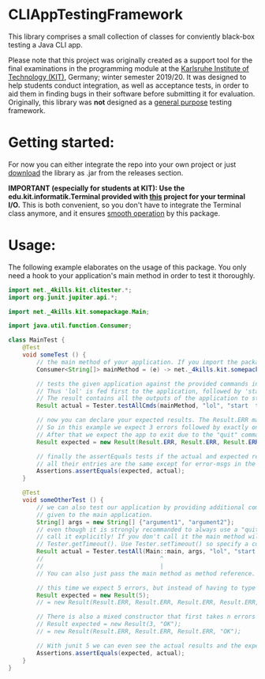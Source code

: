 # CLIAppTestingFramework

This library comprises a small collection of classes for conviently black-box testing a Java CLI app.

Please note that this project was originally created as a support tool for the 
final examinations in the programming module at the [Karlsruhe Institute of Technology (KIT)](https://www.kit.edu/english/index.php), Germany; winter semester 2019/20. 
It was designed to help students conduct integration, as well as acceptance tests, in order to aid them in finding bugs in their software before submitting it for evaluation.  
Originally, this library was **not** designed as a <ins>general purpose</ins> testing framework. 

# Getting started:

For now you can either integrate the repo into your own project or just [download](https://github.com/4kills/CLIAppTestingFramework/releases) the library as .jar
from the releases section.  

**IMPORTANT (especially for students at KIT): Use the edu.kit.informatik.Terminal provided with <ins>this</ins> project for your terminal I/O.**
This is both convenient, so you don't have to integrate the Terminal class anymore, and it 
ensures <ins>smooth operation</ins> by this package. 

# Usage:
 
The following example elaborates on the usage of this package. You only need a hook to your application's main method in order to test it thoroughly. 

```java
import net._4kills.kit.clitester.*;
import org.junit.jupiter.api.*;

import net._4kills.kit.somepackage.Main;

import java.util.function.Consumer;

class MainTest {
    @Test
    void someTest () {
        // the main method of your application. If you import the package, Main.main(e) is sufficient. 
        Consumer<String[]> mainMethod = (e) -> net._4kills.kit.somepackage.Main.main(e);

        // tests the given application against the provided commands in the provided order.
        // Thus 'lol' is fed first to the application, followed by 'start  torus' etc.
        // The result contains all the outputs of the application to stdout.
        Result actual = Tester.testAllCmds(mainMethod, "lol", "start  torus", "badg", "start torus", "quit");

        // now you can declare your expected results. The Result.ERR matches any output beginning with "Error, ".
        // So in this example we expect 3 errors followed by exactly one "OK" output.
        // After that we expect the app to exit due to the "quit" command, so there shouldn't be any further output!
        Result expected = new Result(Result.ERR, Result.ERR, Result.ERR, "OK");

        // finally the assertEquals tests if the actual and expected result are equal, in the sense that
        // all their entries are the same except for error-msgs in the form of "Error, ".
        Assertions.assertEquals(expected, actual);
    }

    @Test
    void someOtherTest () {
        // we can also test our application by providing additional command line arguments that will be
        // given to the main application.
        String[] args = new String[] {"argument1", "argument2"};
        // even though it is strongly recommanded to always use a "quit" call at the end you don't need to
        // call it explicitly! If you don't call it the main method will timeout after the period specified in
        // Tester.getTimeout(). Use Tester.setTimeout() so specify a custom timeout. 
        Result actual = Tester.testAll(Main::main, args, "lol", "start  torus", "badg", "bs", "bs2");
        //                                 ^
        //                                 |
        // You can also just pass the main method as method reference.

        // this time we expect 5 errors, but instead of having to type them all out we can use the following overload:
        Result expected = new Result(5);
        // = new Result(Result.ERR, Result.ERR, Result.ERR, Result.ERR, Result.ERR);

        // There is also a mixed constructor that first takes n errors and then other result entries:
        // Result expected = new Result(3, "OK");
        // = new Result(Result.ERR, Result.ERR, Result.ERR, "OK");

        // With junit 5 we can even see the actual results and the expected ones if the tests fail.
        Assertions.assertEquals(expected, actual);
    }
}
```
